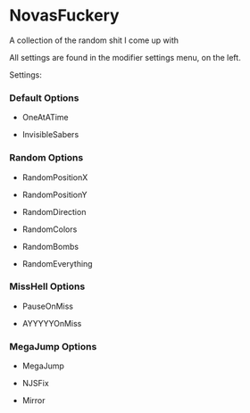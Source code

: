 # NovasFuckery
A collection of the random shit I come up with

All settings are found in the modifier settings menu, on the left.

Settings: 

### Default Options
* OneAtATime

* InvisibleSabers

### Random Options

* RandomPositionX

* RandomPositionY

* RandomDirection

* RandomColors

* RandomBombs

* RandomEverything

### MissHell Options

* PauseOnMiss

* AYYYYYOnMiss

### MegaJump Options

* MegaJump

* NJSFix

* Mirror
